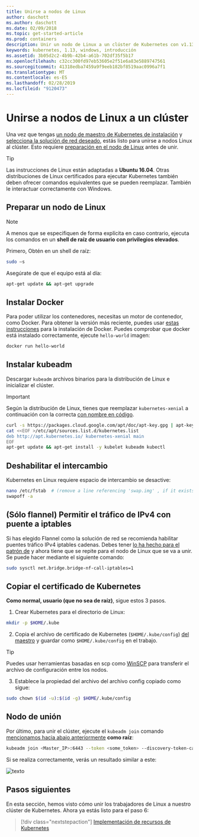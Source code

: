 ```yaml
---
title: Unirse a nodos de Linux
author: daschott
ms.author: daschott
ms.date: 02/09/2018
ms.topic: get-started-article
ms.prod: containers
description: Unir un nodo de Linux a un clúster de Kubernetes con v1.13.
keywords: kubernetes, 1.13, windows, introducción
ms.assetid: 3b05d2c2-4b9b-42b4-a61b-702df35f5b17
ms.openlocfilehash: c32cc300fd97eb53605e2f51e6a83e5889747561
ms.sourcegitcommit: 41318edba7459a9f9eeb182bf8519aac0996a7f1
ms.translationtype: MT
ms.contentlocale: es-ES
ms.lasthandoff: 02/28/2019
ms.locfileid: "9120473"
---
```

# <a name="joining-linux-nodes-to-a-cluster"></a>Unirse a nodos de Linux a un clúster

Una vez que tengas [un nodo de maestro de Kubernetes de instalación](creating-a-linux-master.md) y [selecciona la solución de red deseado](network-topologies.md), estás listo para unirse a nodos Linux al clúster. Esto requiere [preparación en el nodo de Linux](joining-linux-workers.md#preparing-a-linux-node) antes de unir.
> [!tip]
> Las instrucciones de Linux están adaptadas a **Ubuntu 16.04**. Otras distribuciones de Linux certificados para ejecutar Kubernetes también deben ofrecer comandos equivalentes que se pueden reemplazar. También le interactuar correctamente con Windows.

## <a name="preparing-a-linux-node"></a>Preparar un nodo de Linux

> [!NOTE]
> A menos que se especifiquen de forma explícita en caso contrario, ejecuta los comandos en un **shell de raíz de usuario con privilegios elevados**.

Primero, Obtén en un shell de raíz:

```bash
sudo –s
```

Asegúrate de que el equipo está al día:

```bash
apt-get update && apt-get upgrade
```

## <a name="install-docker"></a>Instalar Docker

Para poder utilizar los contenedores, necesitas un motor de contenedor, como Docker. Para obtener la versión más reciente, puedes usar [estas instrucciones](https://docs.docker.com/install/linux/docker-ce/ubuntu/) para la instalación de Docker. Puedes comprobar que docker está instalado correctamente, ejecute `hello-world` imagen:

```bash
docker run hello-world
```

## <a name="install-kubeadm"></a>Instalar kubeadm

Descargar `kubeadm` archivos binarios para la distribución de Linux e inicializar el clúster.

> [!Important]  
> Según la distribución de Linux, tienes que reemplazar `kubernetes-xenial` a continuación con la correcta [con nombre en código](https://wiki.ubuntu.com/Releases).

``` bash
curl -s https://packages.cloud.google.com/apt/doc/apt-key.gpg | apt-key add -
cat <<EOF >/etc/apt/sources.list.d/kubernetes.list
deb http://apt.kubernetes.io/ kubernetes-xenial main
EOF
apt-get update && apt-get install -y kubelet kubeadm kubectl 
```

## <a name="disable-swap"></a>Deshabilitar el intercambio

Kubernetes en Linux requiere espacio de intercambio se desactive:

``` bash
nano /etc/fstab  # (remove a line referencing 'swap.img' , if it exists)
swapoff -a
```

## <a name="flannel-only-enable-bridged-ipv4-traffic-to-iptables"></a>(Sólo flannel) Permitir el tráfico de IPv4 con puente a iptables

Si has elegido Flannel como la solución de red se recomienda habilitar puentes tráfico IPv4 iptables cadenas. Debes tener [lo ha hecho para el patrón de](network-topologies.md#flannel-in-host-gateway-mode) y ahora tiene que se repite para el nodo de Linux que se va a unir. Se puede hacer mediante el siguiente comando:

``` bash
sudo sysctl net.bridge.bridge-nf-call-iptables=1
```

## <a name="copy-kubernetes-certificate"></a>Copiar el certificado de Kubernetes

**Como normal, usuario (que no sea de raíz)**, sigue estos 3 pasos.

1. Crear Kubernetes para el directorio de Linux:

```bash
mkdir -p $HOME/.kube
```

2. Copia el archivo de certificado de Kubernetes (`$HOME/.kube/config`) [del maestro](./creating-a-linux-master.md#collect-cluster-information) y guardar como `$HOME/.kube/config` en el trabajo.

> [!tip]
> Puedes usar herramientas basadas en scp como [WinSCP](https://winscp.net/eng/download.php) para transferir el archivo de configuración entre los nodos.

3. Establece la propiedad del archivo del archivo config copiado como sigue:

``` bash
sudo chown $(id -u):$(id -g) $HOME/.kube/config
```

## <a name="joining-node"></a>Nodo de unión

Por último, para unir el clúster, ejecute el `kubeadm join` comando [mencionamos hacia abajo anteriormente](./creating-a-linux-master.md#initialize-master) **como raíz**:

```bash
kubeadm join <Master_IP>:6443 --token <some_token> --discovery-token-ca-cert-hash <some_hash>
```

Si se realiza correctamente, verás un resultado similar a este:

![texto](./media/node-join.png)

## <a name="next-steps"></a>Pasos siguientes

En esta sección, hemos visto cómo unir los trabajadores de Linux a nuestro clúster de Kubernetes. Ahora ya estás listo para el paso 6:
> [!div class="nextstepaction"]
> [Implementación de recursos de Kubernetes](./deploying-resources.md)